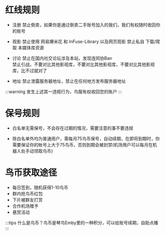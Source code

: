 # 红线规则

- 注册
禁止倒卖，如果你是通过倒卖二手账号加入的我们，我们有权随时收回你的账号

- 观影
禁止使用 网易爆米花 和 InFuse-Library 以及网页观影
禁止私自 下载/爬取 本媒体库资源

- 讨论
禁止在国内社交论坛涉及本站，发现连同协Ban  
禁止引战，不要对比其他影视库，不要对比其他影视库，不要对比其他影视库，比不过就对了

- 地址
禁止泄露服务器地址，禁止在任何地方发布服务器地址  

:::warning
发生上述其一违规行为，鸟服有权收回您的账户
:::

# 保号规则

- 白名单无需保号，不会存在过期的情况，需要注意的事不要违规

- 除白名单外均为普通用户，需每月75鸟币保号，自动续期，在即将到期时，你需要保证你的帐号上大于75鸟币，否则到期会被封禁(机场用户可以每月在机器人处手动领取鸟币)

# 鸟币获取途径

- 每日签到，随机获得1-10鸟币
- 群内抢鸟币红包
- 下片被群友打赏
- 合作机场赠予
- 悬赏活动  

:::tips
什么是鸟币？鸟币是琴鸟Emby里的一种积分，可以给账号续期，自助点播  
:::
